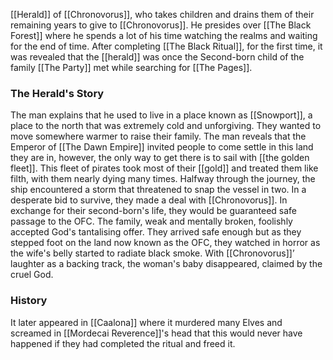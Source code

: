 [[Herald]] of [[Chronovorus]], who takes children and drains them of their remaining years to give to [[Chronovorus]]. He presides over [[The Black Forest]] where he spends a lot of his time watching the realms and waiting for the end of time. After completing [[The Black Ritual]], for the first time, it was revealed that the [[herald]] was once the Second-born child of the family [[The Party]] met while searching for [[The Pages]]. 

### The Herald's Story
The man explains that he used to live in a place known as [[Snowport]], a place to the north that was extremely cold and unforgiving. They wanted to move somewhere warmer to raise their family. The man reveals that the Emperor of [[The Dawn Empire]] invited people to come settle in this land they are in, however, the only way to get there is to sail with [[the golden fleet]]. This fleet of pirates took most of their [[gold]] and treated them like filth, with them nearly dying many times. Halfway through the journey, the ship encountered a storm that threatened to snap the vessel in two. In a desperate bid to survive, they made a deal with [[Chronovorus]]. In exchange for their second-born's life, they would be guaranteed safe passage to the OFC. The family, weak and mentally broken, foolishly accepted God's tantalising offer. They arrived safe enough but as they stepped foot on the land now known as the OFC, they watched in horror as the wife's belly started to radiate black smoke. With [[Chronovorus]]’ laughter as a backing track, the woman's baby disappeared, claimed by the cruel God.

### History
It later appeared in [[Caalona]] where it murdered many Elves and screamed in [[Mordecai Reverence]]'s head that this would never have happened if they had completed the ritual and freed it.